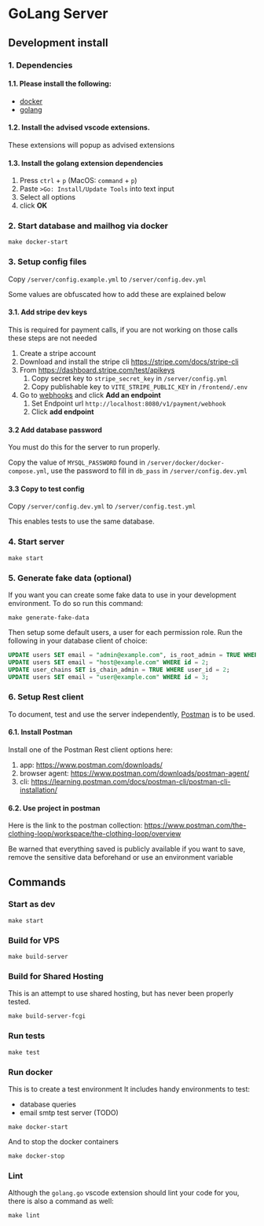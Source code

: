 # GoLang Server

## Development install

### 1. Dependencies

#### 1.1. Please install the following:

- [docker](https://docs.docker.com/desktop/)
- [golang](https://go.dev/dl/)

#### 1.2. Install the advised vscode extensions.

These extensions will popup as advised extensions

#### 1.3. Install the golang extension dependencies

1. Press `ctrl` + `p` (MacOS: `command` + `p`)
2. Paste `>Go: Install/Update Tools` into text input
3. Select all options
4. click **OK**

### 2. Start database and mailhog via docker

`make docker-start`

### 3. Setup config files

Copy `/server/config.example.yml` to `/server/config.dev.yml`

Some values are obfuscated how to add these are explained below

#### 3.1. Add stripe dev keys

This is required for payment calls, if you are not working on those calls these steps are not needed

1. Create a stripe account
2. Download and install the stripe cli https://stripe.com/docs/stripe-cli
3. From https://dashboard.stripe.com/test/apikeys
   1. Copy secret key to `stripe_secret_key` in `/server/config.yml`
   2. Copy publishable key to `VITE_STRIPE_PUBLIC_KEY` in `/frontend/.env`
4. Go to [webhooks](https://dashboard.stripe.com/test/webhooks) and click **Add an endpoint**
   1. Set Endpoint url `http://localhost:8080/v1/payment/webhook`
   2. Click **add endpoint**

#### 3.2 Add database password

You must do this for the server to run properly.

Copy the value of `MYSQL_PASSWORD` found in `/server/docker/docker-compose.yml`, use the password to fill in `db_pass` in `/server/config.dev.yml`

#### 3.3 Copy to test config

Copy `/server/config.dev.yml` to `/server/config.test.yml`

This enables tests to use the same database.

### 4. Start server

`make start`

### 5. Generate fake data (optional)

If you want you can create some fake data to use in your development environment.
To do so run this command:

`make generate-fake-data`

Then setup some default users, a user for each permission role.
Run the following in your database client of choice:

```sql
UPDATE users SET email = "admin@example.com", is_root_admin = TRUE WHERE id = 1;
UPDATE users SET email = "host@example.com" WHERE id = 2;
UPDATE user_chains SET is_chain_admin = TRUE WHERE user_id = 2;
UPDATE users SET email = "user@example.com" WHERE id = 3;
```

### 6. Setup Rest client

To document, test and use the server independently, [Postman](https://www.postman.com/) is to be used.

#### 6.1. Install Postman

Install one of the Postman Rest client options here:

1. app: https://www.postman.com/downloads/
2. browser agent: https://www.postman.com/downloads/postman-agent/
3. cli: https://learning.postman.com/docs/postman-cli/postman-cli-installation/

#### 6.2. Use project in postman

Here is the link to the postman collection: https://www.postman.com/the-clothing-loop/workspace/the-clothing-loop/overview

Be warned that everything saved is publicly available if you want to save, remove the sensitive data beforehand or use an environment variable

## Commands

### Start as dev

`make start`

### Build for VPS

`make build-server`

### Build for Shared Hosting

This is an attempt to use shared hosting, but has never been properly tested.

`make build-server-fcgi`

### Run tests

`make test`

### Run docker

This is to create a test environment
It includes handy environments to test:

- database queries
- email smtp test server (TODO)

`make docker-start`

And to stop the docker containers

`make docker-stop`

### Lint

Although the `golang.go` vscode extension should lint your code for you, there is also a command as well:

`make lint`
